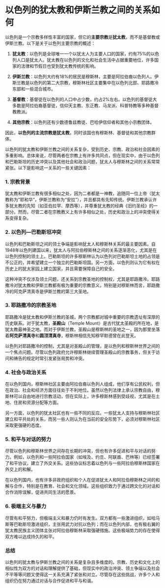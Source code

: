 # 以色列的犹太教和伊斯兰教之间的关系如何

以色列是一个宗教多样性丰富的国家，但它的**主要宗教**是**犹太教**，而不是基督教或伊斯兰教。以下是关于以色列主要宗教的概述：

1. **犹太教**：以色列是全球唯一一个以犹太人为主要人口的国家，约有75%的以色列人口是犹太人。犹太教在以色列的文化和社会生活中占据重要地位，许多国家的法律和节假日也受到犹太教传统的影响。

2. **伊斯兰教**：以色列大约有18%的居民是穆斯林，主要是阿拉伯裔以色列人。伊斯兰教是以色列的第二大宗教，穆斯林社区主要集中在以色列北部、耶路撒冷东部和一些混合城市。

3. **基督教**：基督徒在以色列的人口中占少数，约占2%左右。以色列的基督徒大多数是阿拉伯裔基督徒，信仰天主教、东正教、马龙派、科普特教等多种基督教教派。

4. **其他宗教**：以色列还有少数德鲁兹教徒、巴哈伊信仰者和其他小宗教团体。

因此，**以色列的主流宗教是犹太教**，同时该国也有穆斯林、基督徒和其他宗教群体。

以色列的犹太教和伊斯兰教之间的关系复杂，受到历史、宗教、政治和社会因素的多重影响。总体来说，尽管两者在宗教上有许多共同点，但在现实中，由于以色列和巴勒斯坦的历史冲突以及其他社会和政治问题，犹太人与穆斯林之间的关系常常紧张。以下是影响这一关系的一些关键因素：

### 1. **宗教背景**
犹太教和伊斯兰教有很多相似之处，因为二者都是一神教，追随同一位上帝（犹太教称为“耶和华”，伊斯兰教称为“安拉”），并且都具有先知传统。伊斯兰教承认许多犹太教的先知（如亚伯拉罕、摩西等），并尊重犹太教的经典《旧约圣经》的一部分。然而，尽管二者在宗教教义上有许多相似之处，历史和政治上的冲突使得关系变得复杂。

### 2. **以色列—巴勒斯坦冲突**
以色列和巴勒斯坦之间的领土争端是影响犹太人和穆斯林关系的最主要因素。自1948年以色列建国以来，犹太人与阿拉伯穆斯林之间的关系逐渐恶化，尤其是在以色列控制的领土上。巴勒斯坦的许多穆斯林认为以色列对巴勒斯坦土地的占领是不公正的，并希望建立一个独立的巴勒斯坦国。另一方面，以色列则认为它有权在历史上的犹太家园上建立国家，并且需要保障自己的安全。

这种冲突不仅涉及领土问题，还关系到宗教圣地的控制权，尤其是耶路撒冷。耶路撒冷对犹太教和伊斯兰教都有极为重要的宗教意义，特别是对穆斯林而言，耶路撒冷的阿克萨清真寺是伊斯兰教的第三大圣地。

### 3. **耶路撒冷的宗教圣地**
耶路撒冷是犹太教和伊斯兰教的圣城，两个宗教都对城中重要的宗教遗址有深厚的历史联系。对于犹太教，**圣殿山**（Temple Mount）是古代犹太圣殿的所在地，是犹太教最神圣之地。而对于伊斯兰教，圣殿山是穆斯林的圣地之一，因为那里坐落着**阿克萨清真寺**和**圆顶清真寺**，穆斯林相信先知穆罕默德曾在此登天。

以色列对耶路撒冷的控制，尤其是对圣殿山的管理，是以色列和穆斯林世界之间的一个焦点问题。尽管以色列政府允许穆斯林继续管理圣殿山的宗教事务，但关于访问和祷告的规定时常引发紧张局势和冲突。

### 4. **社会与政治关系**
在以色列国内，穆斯林社区主要由阿拉伯裔以色列人组成，他们享有公民权利，但在政治、社会和经济方面往往处于不利地位。虽然以色列法律上承认宗教自由，穆斯林可以自由地进行宗教活动，但在实际上，许多穆斯林感到受歧视，尤其是在土地、住房和资源分配等方面。

另一方面，以色列的犹太社区也有一些不同的反应。一些犹太人支持与穆斯林社区建立和平共处的关系，而另一些人则认为在当前的安全形势下，必须对穆斯林社区采取更强硬的态度。

### 5. **和平与对话的努力**
尽管以色列和穆斯林世界之间存在长期的冲突，但也有许多促进和平与对话的努力。例如，以色列和一些阿拉伯国家（如埃及、约旦、阿联酋、巴林等）已经签署了和平协议，建立了外交关系。这些协议标志着以色列与一些阿拉伯穆斯林国家在外交上的和解。

在以色列国内，也有许多非政府组织和个人在促进犹太人和阿拉伯穆斯林之间的和解与合作，特别是在教育、社会和文化领域。这些组织致力于通过跨文化的对话和合作消除误解，促进共同生活的愿景。

### 6. **极端主义与暴力**
尽管有和平努力，但极端主义和暴力仍时有发生。双方都有一些激进组织，如哈马斯等巴勒斯坦激进组织，主张用武力对抗以色列；而在以色列内部，也有极右翼的犹太教民族主义团体主张对阿拉伯穆斯林采取强硬措施。这些极端势力的存在使得双方难以达成持久的和平。

### 总结
以色列的犹太教与伊斯兰教之间的关系是复杂且多维度的。宗教、历史和文化上的相似性为双方的对话和理解提供了基础，但现实中的政治冲突、领土争端以及社会不平等等问题又使得这一关系充满了紧张和对立。尽管存在这些挑战，许多个人和组织仍在努力通过对话与合作促进和平与和谐。